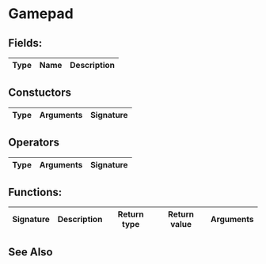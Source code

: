 # Gamepad

## Fields:
| Type    | Name      | Description |
| :------------- | :----------: | -----------: |


## Constuctors
| Type | Arguments | Signature |
| :--- | :-------: | --------: |


## Operators
| Type | Arguments | Signature |
| :--- | :-------: | --------: |

## Functions:
| Signature | Description | Return type | Return value | Arguments | 
| :-------- | :---------: | :----------: | :-------: | ----------: |

## See Also
